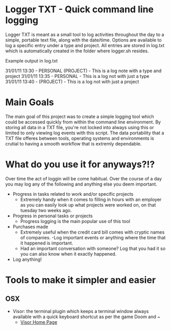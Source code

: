 Logger TXT - Quick command line logging
=======================================

Logger TXT is meant as a small tool to log activities throughout the day to a simple, portable text file, along with the date/time. Options are available to log a specific entry under a type and project. All entries are stored in log.txt which is automatically created in the folder where logger.sh resides.

Example output in log.txt

31/01/11 13:30 - PERSONAL (PROJECT) - This is a log note with a type and project
31/01/11 13:35 - PERSONAL - This is a log not with just a type
31/01/11 13:40 - (PROJECT) - This is a log not with just a project


Main Goals
==========

The main goal of this project was to create a simple logging tool which could be accessed quickly from within the command line environment. By storing all data in a TXT file, you're not locked into always using this or limited to only viewing log events with this script. The data portability that a TXT file offeres between tools, operating systems and environments is crutial to having a smooth workflow that is extremly dependable.

What do you use it for anyways?!?
=================================

Over time the act of loggin will be come habitual. Over the course of a day you may log any of the following and anything else you deem important.

- Progress in tasks related to work and/or specific projects
  - Extremely handy when it comes to filling in hours with an employer as you can easily look up what projects were worked on, on that tuesday two weeks ago.
- Progress in personal tasks or projects
  - Progress logging is the main popular use of this tool
- Purchases made
  - Extremely useful when the credit card bill comes with cryptic names of companies.
-Log important events or anything where the time that it happened is important.
  - Had an important conversation with someone? Log that you had it so you can also know when it exactly happened.
- Log anything!

Tools to make it simpler and easier
===================================

OSX
---

- Visor: the terminal plugin which keeps a terminal window always available with a quick keyboard shortcut as per the game Doom and ~
  - [Visor Home Page](http://visor.binaryage.com/)
